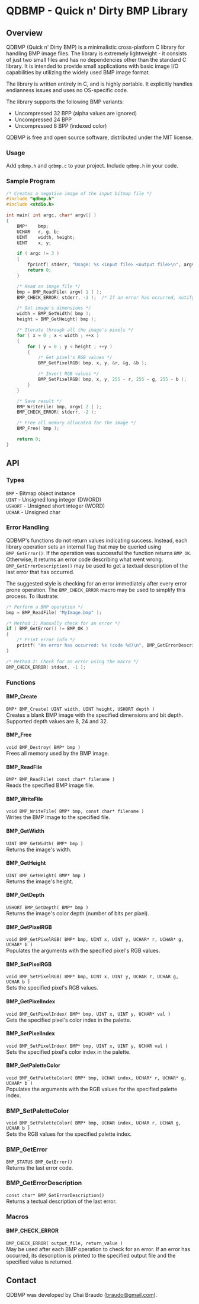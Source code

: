 # QDBMP - Quick n' Dirty BMP Library

## Overview

QDBMP (Quick n' Dirty BMP) is a minimalistic cross-platform C library for handling BMP image files. The library is extremely lightweight - it consists of just two small files and has no dependencies other than the standard C library. It is intended to provide small applications with basic image I/O capabilities by utilizing the widely used BMP image format.

The library is written entirely in C, and is highly portable. It explicitly handles endianness issues and uses no OS-specific code.

The library supports the following BMP variants:

* Uncompressed 32 BPP (alpha values are ignored)
* Uncompressed 24 BPP
* Uncompressed 8 BPP (indexed color)

QDBMP is free and open source software, distributed under the MIT license.

### Usage
Add `qdbmp.h` and `qdbmp.c` to your project. Include `qdbmp.h` in your code. 

### Sample Program
```c
/* Creates a negative image of the input bitmap file */
#include "qdbmp.h"
#include <stdio.h>

int main( int argc, char* argv[] )
{
    BMP*    bmp;
    UCHAR   r, g, b;
    UINT    width, height;
    UINT    x, y;

    if ( argc != 3 )
    {
        fprintf( stderr, "Usage: %s <input file> <output file>\n", argv[ 0 ] );
        return 0;
    }

    /* Read an image file */
    bmp = BMP_ReadFile( argv[ 1 ] );
    BMP_CHECK_ERROR( stderr, -1 );  /* If an error has occurred, notify and exit */

    /* Get image's dimensions */
    width = BMP_GetWidth( bmp );
    height = BMP_GetHeight( bmp );

    /* Iterate through all the image's pixels */
    for ( x = 0 ; x < width ; ++x )
    {
        for ( y = 0 ; y < height ; ++y )
        {
            /* Get pixel's RGB values */
            BMP_GetPixelRGB( bmp, x, y, &r, &g, &b );

            /* Invert RGB values */
            BMP_SetPixelRGB( bmp, x, y, 255 - r, 255 - g, 255 - b );
        }
    }

    /* Save result */
    BMP_WriteFile( bmp, argv[ 2 ] );
    BMP_CHECK_ERROR( stderr, -2 );

    /* Free all memory allocated for the image */
    BMP_Free( bmp );

    return 0;
}
```

## API

### Types

`BMP` - Bitmap object instance  
`UINT` - Unsigned long integer (DWORD)  
`USHORT` - Unsigned short integer (WORD)  
`UCHAR` - Unsigned char  


### Error Handling

QDBMP's functions do not return values indicating success. Instead, each library operation sets an internal flag that may be queried using `BMP_GetError()`. If the operation was successful the function returns `BMP_OK`. Otherwise, it returns an error code describing what went wrong. `BMP_GetErrorDescription()` may be used to get a textual description of the last error that has occurred.

The suggested style is checking for an error immediately after every error prone operation. The `BMP_CHECK_ERROR` macro may be used to simplify this process. To illustrate:

```c
/* Perform a BMP operation */
bmp = BMP_ReadFile( "MyImage.bmp" );

/* Method 1: Manually check for an error */
if ( BMP_GetError() != BMP_OK )
{
    /* Print error info */
    printf( "An error has occurred: %s (code %d)\n", BMP_GetErrorDescription(), BMP_GetError() );
}

/* Method 2: Check for an error using the macro */
BMP_CHECK_ERROR( stdout, -1 );
```

### Functions

#### BMP_Create
`BMP* BMP_Create( UINT width, UINT height, USHORT depth )`  
Creates a blank BMP image with the specified dimensions and bit depth. Supported depth values are 8, 24 and 32.

#### BMP_Free
`void BMP_Destroy( BMP* bmp )`  
Frees all memory used by the BMP image.

#### BMP_ReadFile
`BMP* BMP_ReadFile( const char* filename )`  
Reads the specified BMP image file.

#### BMP_WriteFile
`void BMP_WriteFile( BMP* bmp, const char* filename )`  
Writes the BMP image to the specified file.

#### BMP_GetWidth
`UINT BMP_GetWidth( BMP* bmp )`  
Returns the image's width.

#### BMP_GetHeight
`UINT BMP_GetHeight( BMP* bmp )`  
Returns the image's height.

#### BMP_GetDepth
`USHORT BMP_GetDepth( BMP* bmp )`  
Returns the image's color depth (number of bits per pixel).

#### BMP_GetPixelRGB
`void BMP_GetPixelRGB( BMP* bmp, UINT x, UINT y, UCHAR* r, UCHAR* g, UCHAR* b )`  
Populates the arguments with the specified pixel's RGB values.

#### BMP_SetPixelRGB
`void BMP_SetPixelRGB( BMP* bmp, UINT x, UINT y, UCHAR r, UCHAR g, UCHAR b )`  
Sets the specified pixel's RGB values.

#### BMP_GetPixelIndex
`void BMP_GetPixelIndex( BMP* bmp, UINT x, UINT y, UCHAR* val )`  
Gets the specified pixel's color index in the palette.

#### BMP_SetPixelIndex
`void BMP_SetPixelIndex( BMP* bmp, UINT x, UINT y, UCHAR val )`  
Sets the specified pixel's color index in the palette.

#### BMP_GetPaletteColor
`void BMP_GetPaletteColor( BMP* bmp, UCHAR index, UCHAR* r, UCHAR* g, UCHAR* b )`  
Populates the arguments with the RGB values for the specified palette index.

### BMP_SetPaletteColor
`void BMP_SetPaletteColor( BMP* bmp, UCHAR index, UCHAR r, UCHAR g, UCHAR b )`  
Sets the RGB values for the specified palette index.

### BMP_GetError
`BMP_STATUS BMP_GetError()`  
Returns the last error code.

### BMP_GetErrorDescription
`const char* BMP_GetErrorDescription()`  
Returns a textual description of the last error.

### Macros
#### BMP_CHECK_ERROR
`BMP_CHECK_ERROR( output_file, return_value )`  
May be used after each BMP operation to check for an error. If an error has occurred, its description is printed to the specified output file and the specified value is returned.

## Contact
QDBMP was developed by Chai Braudo (braudo@gmail.com). 
